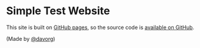 # Simple Test Website

This site is built on [GitHub pages](https://pages.github.com/), so
the source code is
[available on GitHub](https://github.com/davorg/simple-website/).

(Made by [@davorg](https://twitter.com/davorg))
